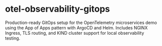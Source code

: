 # otel-observability-gitops
Production-ready GitOps setup for the OpenTelemetry microservices demo using the App of Apps pattern with ArgoCD and Helm. Includes NGINX Ingress, TLS routing, and KIND cluster support for local observability testing.

